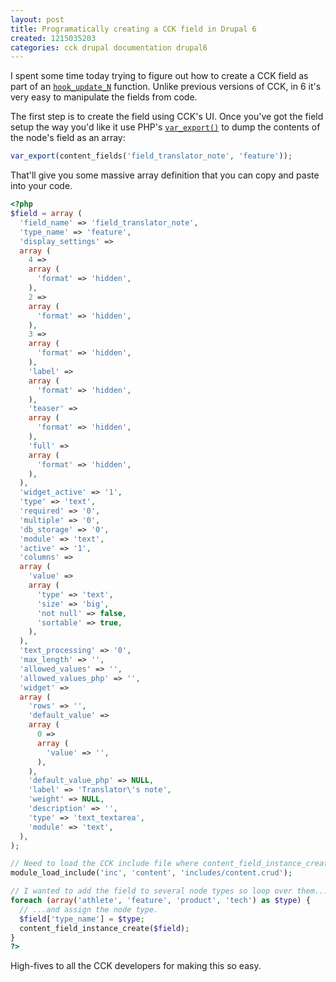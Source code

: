 ```yaml
---
layout: post
title: Programatically creating a CCK field in Drupal 6
created: 1215035203
categories: cck drupal documentation drupal6
---
```

I spent some time today trying to figure out how to create a CCK field as part
of an [`hook_update_N`](http://api.drupal.org/api/function/hook_update_N/6)
function. Unlike previous versions of CCK, in 6 it's very easy to manipulate
the fields from code.

The first step is to create the field using CCK's UI. Once you've got the field
setup the way you'd like it use PHP's [`var_export()`](http://us2.php.net/var_export)
to dump the contents of the node's field as an array:

``` php
var_export(content_fields('field_translator_note', 'feature'));
```

That'll give you some massive array definition that you can copy and paste into your code.

``` php
<?php
$field = array (
  'field_name' => 'field_translator_note',
  'type_name' => 'feature',
  'display_settings' =>
  array (
    4 =>
    array (
      'format' => 'hidden',
    ),
    2 =>
    array (
      'format' => 'hidden',
    ),
    3 =>
    array (
      'format' => 'hidden',
    ),
    'label' =>
    array (
      'format' => 'hidden',
    ),
    'teaser' =>
    array (
      'format' => 'hidden',
    ),
    'full' =>
    array (
      'format' => 'hidden',
    ),
  ),
  'widget_active' => '1',
  'type' => 'text',
  'required' => '0',
  'multiple' => '0',
  'db_storage' => '0',
  'module' => 'text',
  'active' => '1',
  'columns' =>
  array (
    'value' =>
    array (
      'type' => 'text',
      'size' => 'big',
      'not null' => false,
      'sortable' => true,
    ),
  ),
  'text_processing' => '0',
  'max_length' => '',
  'allowed_values' => '',
  'allowed_values_php' => '',
  'widget' =>
  array (
    'rows' => '',
    'default_value' =>
    array (
      0 =>
      array (
        'value' => '',
      ),
    ),
    'default_value_php' => NULL,
    'label' => 'Translator\'s note',
    'weight' => NULL,
    'description' => '',
    'type' => 'text_textarea',
    'module' => 'text',
  ),
);

// Need to load the CCK include file where content_field_instance_create() is defined.
module_load_include('inc', 'content', 'includes/content.crud');

// I wanted to add the field to several node types so loop over them...
foreach (array('athlete', 'feature', 'product', 'tech') as $type) {
  // ...and assign the node type.
  $field['type_name'] = $type;
  content_field_instance_create($field);
}
?>
```

High-fives to all the CCK developers for making this so easy.
